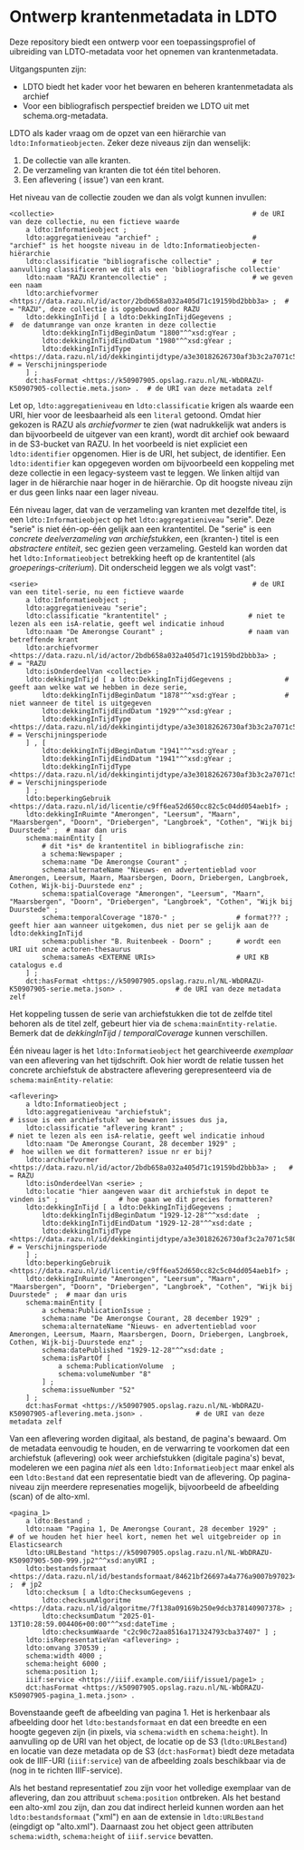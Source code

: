 # Ontwerp krantenmetadata in LDTO

Deze repository biedt een ontwerp voor een toepassingsprofiel of uibreiding van LDTO-metadata voor het opnemen van krantenmetadata.

Uitgangspunten zijn:
- LDTO biedt het kader voor het bewaren en beheren krantenmetadata als archief
- Voor een bibliografisch perspectief breiden we LDTO uit met schema.org-metadata.


LDTO als kader vraag om de opzet van een hiërarchie van `ldto:Informatieobjecten`. Zeker deze niveaus zijn dan wenselijk:
1. De collectie van alle kranten.
2. De verzameling van kranten die tot één titel behoren.
3. Een aflevering ( issue') van een krant.

Het niveau van de collectie zouden we dan als volgt kunnen invullen:

    <collectie>                                                 # de URI van deze collectie, nu een fictieve waarde
        a ldto:Informatieobject ;
        ldto:aggregatieniveau "archief" ;                       # "archief" is het hoogste niveau in de ldto:Informatieobjecten-hiërarchie
        ldto:classificatie "bibliografische collectie" ;        # ter aanvulling classificeren we dit als een 'bibliografische collectie'
        ldto:naam "RAZU Krantencollectie" ;                     # we geven een naam
        ldto:archiefvormer <https://data.razu.nl/id/actor/2bdb658a032a405d71c19159bd2bbb3a> ;  # = "RAZU", deze collectie is opgebouwd door RAZU 
        ldto:dekkingInTijd [ a ldto:DekkingInTijdGegevens ;                                    #  de datumrange van onze kranten in deze collectie
            ldto:dekkingInTijdBeginDatum "1800"^^xsd:gYear ; 
            ldto:dekkingInTijdEindDatum "1980"^^xsd:gYear ;  
            ldto:dekkingInTijdType <https://data.razu.nl/id/dekkingintijdtype/a3e30182626730af3b3c2a7071c58038> # = Verschijningsperiode 
        ] ;
        dct:hasFormat <https://k50907905.opslag.razu.nl/NL-WbDRAZU-K50907905-collectie.meta.json> .  # de URI van deze metadata zelf 
 
Let op, `ldto:aggregatieniveau` en `ldto:classificatie` krigen als waarde een URI, hier voor de leesbaarheid als een `literal` getoond.
Omdat hier gekozen is RAZU als *archiefvormer* te zien (wat nadrukkelijk wat anders is dan bijvoorbeeld de uitgever van een krant), wordt dit archief ook bewaard in de S3-bucket van RAZU.
In het voorbeeld is niet expliciet een `ldto:identifier` opgenomen. Hier is de URI, het subject, de identifier. Een `ldto:identifier` kan opgegeven worden om bijvoorbeeld een koppeling met deze collectie in een legacy-systeem vast te leggen.
We linken altijd van lager in de hiërarchie naar hoger in de hiërarchie. Op dit hoogste niveau zijn er dus geen links naar een lager niveau.

Eén niveau lager, dat van de verzameling van kranten met dezelfde titel, is een `ldto:Informatieobject` op het `ldto:aggregatieniveau` "serie". Deze "serie" is niet één-op-één gelijk aan een krantentitel. De "serie" is een *concrete deelverzameling van archiefstukken*, een (kranten-) titel is een *abstractere entiteit*, sec gezien geen verzameling. Gesteld kan worden dat het `ldto:Informatieobject` betrekking heeft op de krantentitel (als *groeperings-criterium*). Dit onderscheid leggen we als volgt vast":

    <serie>                                                     # de URI van een titel-serie, nu een fictieve waarde
        a ldto:Informatieobject ;
        ldto:aggregatieniveau "serie";                          
        ldto:classificatie "krantentitel" ;                    # niet te lezen als een isA-relatie, geeft wel indicatie inhoud
        ldto:naam "De Amerongse Courant" ;                     # naam van betreffende krant
        ldto:archiefvormer <https://data.razu.nl/id/actor/2bdb658a032a405d71c19159bd2bbb3a> ;               # = "RAZU 
        ldto:isOnderdeelVan <collectie> ;
        ldto:dekkingInTijd [ a ldto:DekkingInTijdGegevens ;             # geeft aan welke wat we hebben in deze serie,     
            ldto:dekkingInTijdBeginDatum "1878"^^xsd:gYear ;            # niet wanneer de titel is uitgegeven
            ldto:dekkingInTijdEindDatum "1929"^^xsd:gYear ;
            ldto:dekkingInTijdType <https://data.razu.nl/id/dekkingintijdtype/a3e30182626730af3b3c2a7071c58038> # = Verschijningsperiode 
        ] , [
            ldto:dekkingInTijdBeginDatum "1941"^^xsd:gYear ; 
            ldto:dekkingInTijdEindDatum "1941"^^xsd:gYear ;  
            ldto:dekkingInTijdType <https://data.razu.nl/id/dekkingintijdtype/a3e30182626730af3b3c2a7071c58038> # = Verschijningsperiode 
        ] ;
        ldto:beperkingGebruik <https://data.razu.nl/id/licentie/c9ff6ea52d650cc82c5c04dd054aeb1f> ;
        ldto:dekkingInRuimte "Amerongen", "Leersum", "Maarn", "Maarsbergen", "Doorn", "Driebergen", "Langbroek", "Cothen", "Wijk bij Duurstede" ;  # maar dan uris
        schema:mainEntity [
            # dit *is* de krantentitel in bibliografische zin:
            a schema:Newspaper ; 
            schema:name "De Amerongse Courant" ;
            schema:alternateName "Nieuws- en advertentieblad voor Amerongen, Leersum, Maarn, Maarsbergen, Doorn, Driebergen, Langbroek, Cothen, Wijk-bij-Duurstede enz" ;
            schema:spatialCoverage "Amerongen", "Leersum", "Maarn", "Maarsbergen", "Doorn", "Driebergen", "Langbroek", "Cothen", "Wijk bij Duurstede" ; 
            schema:temporalCoverage "1870-" ;               # format??? ; geeft hier aan wanneer uitgekomen, dus niet per se gelijk aan de ldto:dekkingInTijd
            schema:publisher "B. Ruitenbeek - Doorn" ;      # wordt een URI uit onze actoren-thesaurus
            schema:sameAs <EXTERNE URIs>                    # URI KB catalogus e.d
        ] ;
        dct:hasFormat <https://k50907905.opslag.razu.nl/NL-WbDRAZU-K50907905-serie.meta.json> .             # de URI van deze metadata zelf 

Het koppeling tussen de serie van archiefstukken die tot de zelfde titel behoren als de titel zelf, gebeurt hier via de `schema:mainEntity-relatie`. Bemerk dat de *dekkingInTijd* / *temporalCoverage*  kunnen verschillen.

Één niveau lager is het `ldto:Informatieobject` het gearchiveerde *exemplaar* van een aflevering van het tijdschrift. Ook hier wordt de relatie tussen het concrete archiefstuk de abstractere aflevering gerepresenteerd via de `schema:mainEntity-relatie`:

    <aflevering>
        a ldto:Informatieobject ;
        ldto:aggregatieniveau "archiefstuk";                                                    # issue is een archiefstuk?  we bewaren issues dus ja,     
        ldto:classificatie "aflevering krant" ;                                                 # niet te lezen als een isA-relatie, geeft wel indicatie inhoud
        ldto:naam "De Amerongse Courant, 28 december 1929" ;                                    #  hoe willen we dit formatteren? issue nr er bij?
        ldto:archiefvormer <https://data.razu.nl/id/actor/2bdb658a032a405d71c19159bd2bbb3a> ;   # = RAZU 
        ldto:isOnderdeelVan <serie> ;
        ldto:locatie "hier aangeven waar dit archiefstuk in depot te vinden is" ;               # hoe gaan we dit precies formatteren?
        ldto:dekkingInTijd [ a ldto:DekkingInTijdGegevens ;     
            ldto:dekkingInTijdBeginDatum "1929-12-28"^^xsd:date  ; 
            ldto:dekkingInTijdEindDatum "1929-12-28"^^xsd:date ;  
            ldto:dekkingInTijdType <https://data.razu.nl/id/dekkingintijdtype/a3e30182626730af3c2a7071c58038> # = Verschijningsperiode 
        ] ;
        ldto:beperkingGebruik <https://data.razu.nl/id/licentie/c9ff6ea52d650cc82c5c04dd054aeb1f> ;
        ldto:dekkingInRuimte "Amerongen", "Leersum", "Maarn", "Maarsbergen", "Doorn", "Driebergen", "Langbroek", "Cothen", "Wijk bij Duurstede" ;  # maar dan uris
        schema:mainEntity [  
            a schema:PublicationIssue ;
            schema:name "De Amerongse Courant, 28 december 1929" ;
            schema:alternateName "Nieuws- en advertentieblad voor Amerongen, Leersum, Maarn, Maarsbergen, Doorn, Driebergen, Langbroek, Cothen, Wijk-bij-Duurstede enz" ;
            schema:datePublished "1929-12-28"^^xsd:date ;
            schema:isPartOf [
                a schema:PublicationVolume  ;
                schema:volumeNumber "8" 
            ] ;
            schema:issueNumber "52"
        ] ;
        dct:hasFormat <https://k50907905.opslag.razu.nl/NL-WbDRAZU-K50907905-aflevering.meta.json> .             # de URI van deze metadata zelf 


Van een aflevering worden digitaal, als bestand, de pagina's bewaard. Om de metadata eenvoudig te houden, en de verwarring te voorkomen dat een archiefstuk (aflevering) ook weer archiefstukken (digitale pagina's) bevat, modeleren we een pagina *niet* als een `ldto:Informatieobject` maar enkel als een `ldto:Bestand` dat een representatie biedt van de aflevering. Op pagina-niveau zijn meerdere represenaties mogelijk, bijvoorbeeld de afbeelding (scan) of de alto-xml.

    <pagina_1>
        a ldto:Bestand ;
        ldto:naam "Pagina 1, De Amerongse Courant, 28 december 1929" ;     # of we houden het hier heel kort, nemen het wel uitgebreider op in Elasticsearch
        ldto:URLBestand "https://k50907905.opslag.razu.nl/NL-WbDRAZU-K50907905-500-999.jp2"^^xsd:anyURI ;
        ldto:bestandsformaat <https://data.razu.nl/id/bestandsformaat/84621bf26697a4a776a9007b97023412> ;  # jp2
        ldto:checksum [ a ldto:ChecksumGegevens ;
            ldto:checksumAlgoritme <https://data.razu.nl/id/algoritme/7f138a09169b250e9dcb378140907378> ;
            ldto:checksumDatum "2025-01-13T10:28:59.004406+00:00"^^xsd:dateTime ;
            ldto:checksumWaarde "c2c90c72aa8516a171324793cba37407" ] ;
        ldto:isRepresentatieVan <aflevering> ;
        ldto:omvang 370539 ;
        schema:width 4000 ;
        schema:height 6000 ;
        schema:position 1;
        iiif:service <https://iiif.example.com/iiif/issue1/page1> ;
        dct:hasFormat <https://k50907905.opslag.razu.nl/NL-WbDRAZU-K50907905-pagina_1.meta.json> . 

Bovenstaande geeft de afbeelding van pagina 1. Het is herkenbaar als afbeelding door het `ldto:bestandsformaat` en dat een breedte en een hoogte gegeven zijn (in pixels, via `schema:width` en `schema:height`). In aanvulling op de URI van het object, de locatie op de S3 (`ldto:URLBestand`) en locatie van deze metadata op de S3 (`dct:hasFormat`) biedt deze metadata ook de IIIF-URI (`iiif:service`) van de afbeelding zoals beschikbaar via de (nog in te richten IIIF-service).

Als het bestand representatief zou zijn voor het volledige exemplaar van de aflevering, dan zou attribuut `schema:position` ontbreken.
Als het bestand een alto-xml zou zijn, dan zou dat indirect herleid kunnen worden aan het `ldto:bestandsformaat` ("xml") en aan de extensie in `ldto:URLBestand` (eingdigt op "alto.xml"). Daarnaast zou het object geen attributen `schema:width`, `schema:height` of `iiif.service` bevatten.
